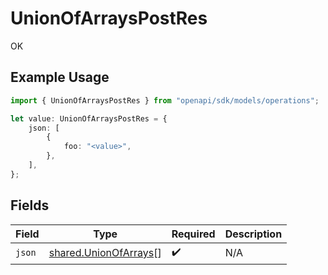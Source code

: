 # UnionOfArraysPostRes

OK

## Example Usage

```typescript
import { UnionOfArraysPostRes } from "openapi/sdk/models/operations";

let value: UnionOfArraysPostRes = {
    json: [
        {
            foo: "<value>",
        },
    ],
};
```

## Fields

| Field                                                                 | Type                                                                  | Required                                                              | Description                                                           |
| --------------------------------------------------------------------- | --------------------------------------------------------------------- | --------------------------------------------------------------------- | --------------------------------------------------------------------- |
| `json`                                                                | [shared.UnionOfArrays](../../../sdk/models/shared/unionofarrays.md)[] | :heavy_check_mark:                                                    | N/A                                                                   |